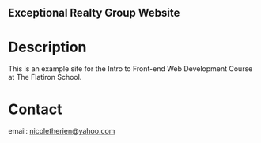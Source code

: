 Exceptional Realty Group Website
---

# Description

This is an example site for the Intro to Front-end Web Development Course at The Flatiron School.

# Contact

email: nicoletherien@yahoo.com
